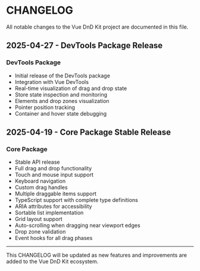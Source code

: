 # CHANGELOG

All notable changes to the Vue DnD Kit project are documented in this file.

## 2025-04-27 - DevTools Package Release

### DevTools Package

- Initial release of the DevTools package
- Integration with Vue DevTools
- Real-time visualization of drag and drop state
- Store state inspection and monitoring
- Elements and drop zones visualization
- Pointer position tracking
- Container and hover state debugging

## 2025-04-19 - Core Package Stable Release

### Core Package

- Stable API release
- Full drag and drop functionality
- Touch and mouse input support
- Keyboard navigation
- Custom drag handles
- Multiple draggable items support
- TypeScript support with complete type definitions
- ARIA attributes for accessibility
- Sortable list implementation
- Grid layout support
- Auto-scrolling when dragging near viewport edges
- Drop zone validation
- Event hooks for all drag phases

---

This CHANGELOG will be updated as new features and improvements are added to the Vue DnD Kit ecosystem.

